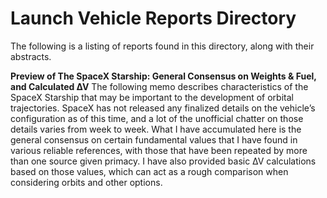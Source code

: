 # Launch Vehicle Reports Directory
The following is a listing of reports found in this directory, along with their abstracts.

**Preview of The SpaceX Starship: General Consensus on Weights & Fuel, and Calculated ∆V**
The following memo describes characteristics of the SpaceX Starship that may be important to
the development of orbital trajectories. SpaceX has not released any finalized details on the vehicle’s
configuration as of this time, and a lot of the unofficial chatter on those details varies from week to
week. What I have accumulated here is the general consensus on certain fundamental values that
I have found in various reliable references, with those that have been repeated by more than one
source given primacy. I have also provided basic ∆V calculations based on those values, which can
act as a rough comparison when considering orbits and other options.

